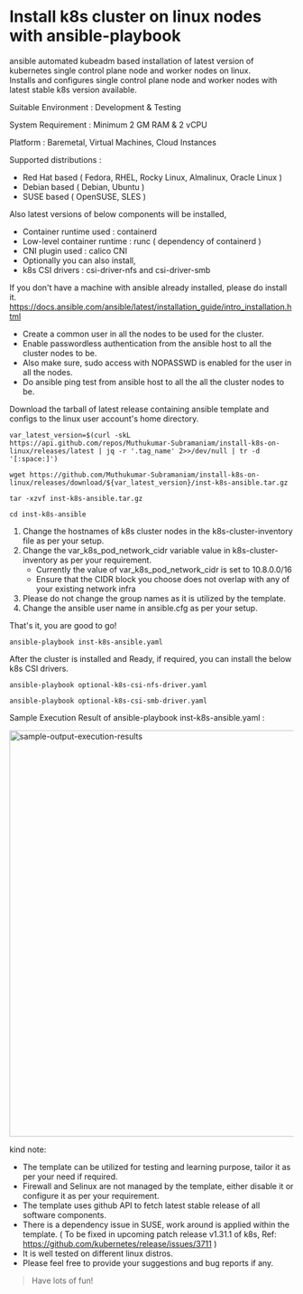 # Install k8s cluster on linux nodes with ansible-playbook
ansible automated kubeadm based installation of latest version of kubernetes single control plane node and worker nodes on linux.  
Installs and configures single control plane node and worker nodes with latest stable k8s version available.  

Suitable Environment : Development & Testing

System Requirement : Minimum 2 GM RAM & 2 vCPU

Platform : Baremetal, Virtual Machines, Cloud Instances

Supported distributions : 
* Red Hat based ( Fedora, RHEL, Rocky Linux, Almalinux, Oracle Linux ) 
* Debian based  ( Debian, Ubuntu )
* SUSE based  ( OpenSUSE, SLES )

Also latest versions of below components will be installed,  
* Container runtime used : containerd  
* Low-level container runtime : runc ( dependency of containerd )  
* CNI plugin used : calico CNI   
* Optionally you can also install,  
 * k8s CSI drivers : csi-driver-nfs and csi-driver-smb


If you don't have a machine with ansible already installed, please do install it.  
https://docs.ansible.com/ansible/latest/installation_guide/intro_installation.html  

* Create a common user in all the nodes to be used for the cluster.  
* Enable passwordless authentication from the ansible host to all the cluster nodes to be.  
* Also make sure, sudo access with NOPASSWD is enabled for the user in all the nodes.  
* Do ansible ping test from ansible host to all the all the cluster nodes to be.  

Download the tarball of latest release containing ansible template and configs to the linux user account's home directory.

```
var_latest_version=$(curl -skL https://api.github.com/repos/Muthukumar-Subramaniam/install-k8s-on-linux/releases/latest | jq -r '.tag_name' 2>>/dev/null | tr -d '[:space:]')
```
```
wget https://github.com/Muthukumar-Subramaniam/install-k8s-on-linux/releases/download/${var_latest_version}/inst-k8s-ansible.tar.gz
```
```
tar -xzvf inst-k8s-ansible.tar.gz
```
```
cd inst-k8s-ansible
```
1) Change the hostnames of k8s cluster nodes in the k8s-cluster-inventory file as per your setup.   
2) Change the var_k8s_pod_network_cidr variable value in k8s-cluster-inventory as per your requirement.  
   * Currently the value of var_k8s_pod_network_cidr is set to 10.8.0.0/16    
   * Ensure that the CIDR block you choose does not overlap with any of your existing network infra    
3) Please do not change the group names as it is utilized by the template.    
4) Change the ansible user name in ansible.cfg as per your setup.   

That's it, you are good to go!
```
ansible-playbook inst-k8s-ansible.yaml
```

After the cluster is installed and Ready, if required, you can install the below k8s CSI drivers.   
```
ansible-playbook optional-k8s-csi-nfs-driver.yaml 
```
```
ansible-playbook optional-k8s-csi-smb-driver.yaml
```

Sample Execution Result of ansible-playbook inst-k8s-ansible.yaml :    

<img width="719" alt="sample-output-execution-results" src="https://github.com/user-attachments/assets/77014e4c-8c4e-471d-b62d-bd09231ed77f">


kind note:  
* The template can be utilized for testing and learning purpose, tailor it as per your need if required.
* Firewall and Selinux are not managed by the template, either disable it or configure it as per your requirement.
* The template uses github API to fetch latest stable release of all software components.
* There is a dependency issue in SUSE, work around is applied within the template.
  ( To be fixed in upcoming patch release v1.31.1 of k8s, Ref: https://github.com/kubernetes/release/issues/3711 ) 
* It is well tested on different linux distros.
* Please feel free to provide your suggestions and bug reports if any.

> Have lots of fun!
